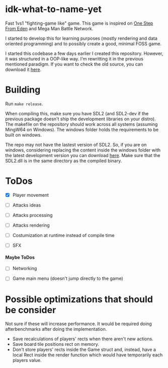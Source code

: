 # idk-what-to-name-yet

Fast 1vs1 "fighting-game like" game. This game is inspired on [One Step From Eden](https://store.steampowered.com/app/960690/One_Step_From_Eden/) and Mega Man Battle Network.

I started to develop this for learning purposes (mostly rendering and data oriented programming) and to possibly create a good, minimal FOSS game.

I started this codebase a few days earlier I created this repository. However, it was structured in a OOP-like way. I'm rewritting it in the previous mentioned paradigm. If you want to check the old source, you can download it [here](https://cdn.discordapp.com/attachments/944308156182429726/1073345107413184562/src.zip).

# Building

Run ```make release```.

When compiling this, make sure you have SDL2 (and SDL2-dev if the previous package doesn't ship the development libraries on your distro).
The makefile on the repository should work across all systems (assuming MingW64 on Windows). 
The windows folder holds the requirements to be built on windows.

The repo may not have the lastest version of SDL2. So, if you are on windows, considering replacing the content inside the windows folder 
with the latest development version you can download [here](https://github.com/libsdl-org/SDL/releases/latest).
Make sure that the SDL2.dll is in the same directory as the compiled binary.


# ToDos

- [x] Player movement
- [ ] Attacks ideas
- [ ] Attacks processing
- [ ] Attacks rendering
- [ ] Costumization at runtime instead of compile time
- [ ] SFX


#### Maybe ToDos
- [ ] Networking
- [ ] Game main menu (doesn't jump directly to the game)


# Possible optimizations that should be consider

Not sure if these will increase performance. It would be required doing afterbenchmarks after doing the implementation.

- Save recalculations of players' rects when there aren't new actions.
- Save board tile positions rect on memory.
- Don't store players' rects inside the Game struct and, instead, have a local Rect inside the render function which would have temporarily
each players value.